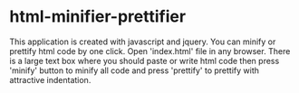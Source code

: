 # html-minifier-prettifier
This application is created with javascript and jquery. You can minify or prettify html code by one click. Open 'index.html' file in any browser. There is a large text box where you should paste or write html code then press 'minify' button to minify all code and press 'prettify' to prettify with attractive indentation.
